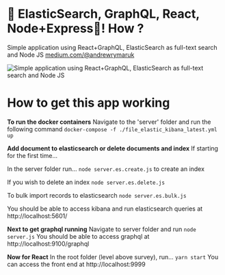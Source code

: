 # 🚀 ElasticSearch, GraphQL, React, Node+Express🤯! How ?

Simple application using React+GraphQL, ElasticSearch as full-text search and Node JS
[medium.com/@andrewrymaruk](https://medium.com/@andrewrymaruk/elasticsearch-graphql-react-node-express-how-cb2c2cc708f8)

![Simple application using React+GraphQL, ElasticSearch as full-text search and Node JS](https://miro.medium.com/max/1600/0*CkvXp7vOOVgcGt6A.gif)

# How to get this app working

**To run the docker containers**
Navigate to the 'server' folder and run the following command
`docker-compose -f ./file_elastic_kibana_latest.yml up`

**Add document to elasticsearch or delete documents and index**
If starting for the first time...

In the server folder run...
`node server.es.create.js`
to create an index

If you wish to delete an index
`node server.es.delete.js`

To bulk import records to elasticsearch
`node server.es.bulk.js`

You should be able to access kibana and run elasticsearch queries at
http://localhost:5601/

**Next to get graphql running**
Navigate to server folder and run
`node server.js`
You should be able to access graphql at
http://localhost:9100/graphql

**Now for React**
In the root folder (level above survey), run...
`yarn start`
You can access the front end at
http://localhost:9999

